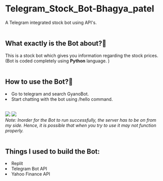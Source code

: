 # Telegram_Stock_Bot-Bhagya_patel
A Telegram integrated stock bot using API's.
<br><br>
<h2><b>What exactly is the Bot about?🤔 </b></h2>
This is a stock bot which gives you information regarding the stock prices. (Bot is coded completely using <b>Python</b> language. )
<br><br>
<h2><b>How to use the Bot?🤖</b></h2>
<li> Go to telegram and search GyanoBot. 
<li> Start chatting with the bot using /hello command.
<br><br>
 
<img src="https://github.com/Bhagya00010/Telegram_Stock_Bot/blob/main/Img1.png"> </a>
<img src="https://github.com/Bhagya00010/Telegram_Stock_Bot/blob/main/Img2.png"> </a>
<br>
<i>Note: Inorder for the Bot to run successfully, the server has to be on from my side. Hence, it is possible that when you try to use it may not function properly.</i>
<br><br>
<h2><b>Things I used to build the Bot:</b></h2>
<li> Replit
<li> Telegram Bot API
<li> Yahoo Finance API
